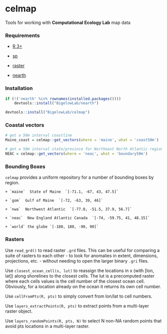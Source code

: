 # celmap

Tools for working with **Computational Ecology Lab** map data


### Requirements

+ [R 3+](https://www.r-project.org/)

+ [sp](https://cran.r-project.org/package=sp)

+ [raster](https://cran.r-project.org/package=raster)

+ [nearth](https://github.com/BigelowLab/nearth)

### Installation

```r
if (!('nearth' %in% rownames(installed.packages())))
    devtools::install("BigelowLab/nearth")

devtools::install("BigelowLab/celmap")
```

### Coastal vectors

```r
# get a 50m interval coastline
Maine_coast = celmap::get_vectors(where = 'maine', what = 'coast50m')

# get a 50m interval state/province for Northeast North Atlantic region
NEAC = celmap::get_vectors(where = 'neac', what = 'boundary50m')
```

### Bounding Boxes

`celmap` provides a uniform repository for a number of bounding boxes by region.

    + `maine`  State of Maine  `[-71.1, -67, 43, 47.5]`

    + `gom`  Gulf of Maine  `[-72, -63, 39, 46]`

    + `nwa`  Northwest Atlantic  `[-77.0, -51.5, 37.9, 56.7]`

    + `neac`  New England Atlantic Canada  `[-74, -59.75, 41, 48.15]`

    + `world` the globe `[-180, 180, -90, 90]`

### Rasters

Use `read_grd()` to read raster `.grd` files.  This can be useful for comparing
a suite of rasters to each other - to look for anomalies in extent, dimensions,
projections, etc. - without needing to open the larger binary `.gri` files.

Use `closest_ocean_cell(x, lut)` to reassign the locations in x (with [lon, lat])
along shorelines to the closest cells.  The lut is a precomputed raster where each
cells values is the cell number of the closest ocean cell.  Obviously, for a
location already on the ocean it returns its own cell number.

Use `cellFromPts(R, pts)` to simply convert from lon/lat to cell numbers.

Use `layers_extractPoints(R, pts)` to extract points from a multi-layer raster
object.

Use `layers_randomPoints(R, pts, N)` to select N non-NA random points that avoid
pts locations in a multi-layer raster.

